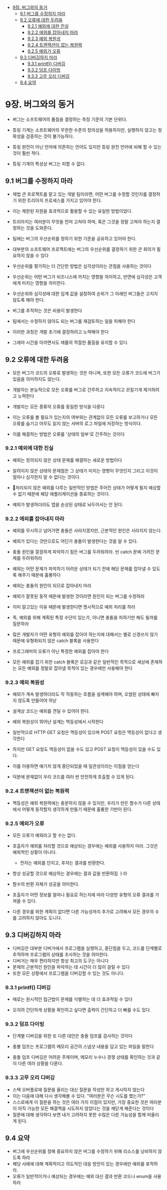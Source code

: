 - [9장. 버그와의 동거](#9--)
    - [9.1 버그를 수정하지 마라](#91---)
    - [9.2 오류에 대한 두려움](#92---)
        - [9.2.1 예외에 대한 진실](#921---)
        - [9.2.2 에외를 잡아내지 마라](#922---)
        - [9.2.3 예외 복원성](#923--)
        - [9.2.4 트랜잭션이 없는 복원력](#924---)
        - [9.2.5 예외가 오류](#925--)
    - [9.3 디버깅하지 마라](#93--)
        - [9.3.1 printf() 디버깅](#931-printf-)
        - [9.3.2 덤프 다이빙](#932--)
        - [9.3.3 고무 오리 디버깅](#933---)
    - [9.4 요약](#94-)

# 9장. 버그와의 동거

- 버그는 소프트웨어의 품질을 결정하는 측정 기준의 기본 단위다.


- 튜링 기계는 소프트웨어의 무한한 수준의 창의성을 허용하지만, 실행하지 않고는 정확성을 검증하는 것이 불가능하다.
- 튜링 완전이 아닌 언어에 의존하는 언어도 있지만 튜링 완전 언어에 비해 할 수 있는 것이 훨씬 적다.
- 튜링 기계의 특성상 버그는 피할 수 없다.

## 9.1 버그를 수정하지 마라

- 제법 큰 프로젝트를 맡고 있는 개발 팀이라면, 어떤 버그를 수정할 것인지를 결정하기 위한 트리아지 프로세스를 가지고 있어야 한다.


- 이는 제한된 자원을 효과적으로 활용할 수 있는 유일한 방법이었다.
- 트리아지는 여러분이 무엇을 먼저 고쳐야 하며, 혹은 그것을 정말 고쳐야 하는지 결정하는 것을 도와준다.


- 팀에는 버그의 우선순위를 정하기 위한 기준을 공유하고 있어야 한다.


- 대부분의 소프트웨어 프로젝트에는 버그의 우선순위를 결정하기 위한 큰 회의가 필요하지 않을 수 있다


- 우선순위를 평가하는 더 간단한 방법은 심각성이라는 관점을 사용하는 것이다
- 우선순위는 어떤 버그가 비즈니스에 끼치는 영향을 의미하고, 반면에 심각성은 고객에게 미치는 영향을 의미한다.


- 우선순위와 심각성에 대한 임계 값을 설정하여 순위가 그 아래인 버그들은 고치지 않도록 해야 한다.


- 버그를 추적하는 것은 비용이 발생한다
- 팀에서는 수정하지 않아도 되는 버그를 재검토하는 일을 피해야 한다
- 이러한 과정은 개발 초기에 결정하려고 노력해야 한다
- 그래야 시간을 아끼면서도 제품의 적절한 품질을 유지할 수 있다.

## 9.2 오류에 대한 두려움

- 모든 버그가 코드의 오류로 발생하는 것은 아니며, 또한 모든 오류가 코드에 버그가 있음을 의미하지도 않는다.


- 개발자는 본능적으로 모든 오류를 버그로 간주하고 지속적이고 끈질기게 제거하려고 노력한다
- 개발자는 모든 종류의 오류를 동일한 방식을 다룬다
- 이는 오류를 볼 필요가 있는지의 여부와는 관계없이 모든 오류를 보고하거나 모든 오류를 숨기고 아무도 읽지 않는 서버의 로그 파일에 저장하는 방식이다.


- 이를 해결하는 방법은 오류를 '상태의 일부'로 간주하는 것이다

### 9.2.1 예외에 대한 진실

- 예외는 정의되지 않은 상태 문제를 해결하는 새로운 방법이다
- 알려지지 않은 상태의 문제점은 그 상태가 미치는 영향이 무엇인지 그리고 이것이 얼마나 심각한지 알 수 없다는 것이다.
- 처리되지 않은 예외를 다루는 일반적인 방법은 주어진 상태가 어떻게 될지 예상할 수 없기 때문에 해당 애플리케이션을 종료하는 것이다.


- 예외가 발생하더라도 앱을 손상된 상태로 놔두어서는 안 된다.

### 9.2.2 에외를 잡아내지 마라

- 예외를 무시하고 넘어가면 충돌은 사라지겠지만, 근본적인 원인은 사라지지 않는다.


- 예외가 있다는 것만으로도 어딘가 충돌이 발생한다는 것을 알 수 있다.
- 충돌 원인을 깔끔하게 파악하기 힘든 버그를 두려워하라. 빈 catch 문에 가려진 문제를 두려워하라
- 예외는 어떤 문제가 파악하기 어려운 상태가 되기 전에 해당 문제를 잡아낼 수 있도록 해주기 때문에 훌룡하다


- 예외는 충돌의 원인이 되므로 잡아내지 마라
- 예외가 잘못된 동작 때문에 발생한 것이라면 원인이 되는 버그를 수정하라
- 이미 알고있는 이유 때문에 발생한다면 명시적으로 예외 처리를 하라


- 즉, 예외를 위해 계획된 특정 수단이 있는가, 아니면 충돌을 피하기만 해도 될까를 질문하라


- 많은 개발자가 어떤 유형의 예외를 잡아야 하는지에 대해서는 별로 신경쓰지 않기 때문에 유형화되지 않은 catch 블록을 사용한다


- 프로그래머의 오류가 아닌 특정한 예외를 잡아야 한다


- 모든 예외를 잡기 위한 catch 블록은 로깅과 같은 일반적인 목적으로 세상에 존재하는 모든 예외를 정말로 잡아낼 목적이 있는 경우에만 사용해야 한다

### 9.2.3 예외 복원성

- 예외가 계속 발생하더라도 작 작동하는 흐름을 설계해야 하며, 오염된 상태에 빠지지 않도록 만들어야 하낟
- 설계상 코드는 예외를 견딜 수 있어야 한다.


- 예외 복원성이 뛰어난 설계는 멱등성에서 시작한다
- 일반적으로 HTTP GET 요청은 멱등성이 있으며 POST 요청은 멱등성이 없다고 생각한다
- 하지만 GET 요청도 멱등성이 없을 수도 있고 POST 요청이 멱등성이 있을 수도 있다.


- 이를 이용하면 예기치 않게 중단되었을 때 일관성이라는 이점을 얻는다
- 덕분에 문제없이 우리 코드를 여러 번 안전하게 호출할 수 있게 된다.

### 9.2.4 트랜잭션이 없는 복원력

- 멱등성은 예외 복원력에는 충분하지 않을 수 있지만, 우리가 만든 함수가 다른 상태에서 어떻게 동작할지 생각하게 만들기 때문에 훌륭한 기반이 된다.

### 9.2.5 예외가 오류

- 모든 오류가 예외라고 할 수는 없다.
- 호출자가 예외를 처리할 것으로 예상되는 경우에는 예외를 사용하지 마라. 그것은 예외적인 상황이 아니다.
    - 전자는 예외를 던지고, 후자는 결과를 반환한다.


- 항상 성공할 것으로 예상하는 경우에는 결과 값을 반환하짐 ㅏ라
- 함수의 반환 자체가 성공을 의미한다.


- 호출자가 어떤 정보를 얼마나 필요로 하는지에 따라 다양한 유형의 오류 결과를 가져올 수 있다.


- 다른 경우를 위한 계획이 없다면 다른 가능성까지 추가로 고려해서 모든 경우의 수를 고려하지 않아도 도니다.

## 9.3 디버깅하지 마라

- 디버깅은 대부분 디버거에서 프로그램을 실행하고, 중단점을 두고, 코드를 단계별로 추적하며 프로그램의 상태를 조사하는 것을 의미한다.
- 디버거는 매우 편리하지만 항상 최고의 도구는 아니다
- 문제의 근본적인 원인을 파악하는 데 시간이 더 많이 걸릴 수 있다
- 또한 모든 상황에서 프로그램을 디버깅할 수 있는 것도 아니다.

### 9.3.1 printf() 디버깅

- 때로는 원시적인 접근법이 문제를 식별하는 데 더 효과적일 수 있다


- 오히려 간단하게 상황을 확인하고 싶다면 출력이 간단하고 더 빠를 수도 있다.

### 9.3.2 덤프 다이빙

- 단계별 디버깅을 위한 또 다른 대안은 충돌 덤프를 검사하는 것이다
- 충볼 덤프는 프로그램의 메모리 공간의 스냅샷 내용을 담고 있는 파일을 말한다


- 충돌 덤프 디버깅은 어려운 주제이며, 메모리 누수나 경쟁 상태를 확인하는 것과 같이 다른 여러 상황을 다룬다.

### 9.3.3 고무 오리 디버깅

- 스택 오버플로에 질문을 올리는 대신 질문을 작성만 하고 게시하지 않는다
- 이는 다음에 대해 다시 생각해볼 수 있다. "여러분은 무슨 시도를 했는가?"
- 스스로에게 이 질문을 하는 것은 여러 가지 이점이 있지만, 가장 중요한 것은 여러분이 아직 가능한 모든 해결책을 시도하지 않았다는 것을 깨닫게 해준다는 것이다
- 질문에 대해 생각하다 보면 내가 고려하지 못한 수많은 다른 가능성을 함께 떠올리게 된다.

## 9.4 요약

- 버그에 우선순위를 정해 중요하지 않은 버그를 수정하기 위해 리소스를 낭비하지 않도록 하라
- 해당 사례에 대해 계획적이고 의도적인 대응 방안이 있는 경우에만 예외를 포착하라.
- 오류가 일반적이거나 예상되는 경우에는 예외 대신 결과 반환 코드나 enum을 사용하라


